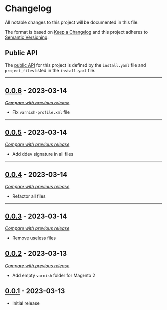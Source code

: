 
# Changelog
All notable changes to this project will be documented in this file.

The format is based on [Keep a Changelog](https://keepachangelog.com/en/) and this project adheres to [Semantic Versioning](https://semver.org/spec/v2.0.0.html).

## Public API

The [public API](https://semver.org/spec/v2.0.0.html#spec-item-1) for this project is defined by the `install.yaml`
file and `project_files` listed in the `install.yaml` file.

------


## [0.0.6](https://github.com/julienloizelet/ddev-tools/releases/tag/v0.0.6) - 2023-03-14
[_Compare with previous release_](https://github.com/julienloizelet/ddev-tools/compare/v0.0.5...v0.0.6)

- Fix `varnish-profile.xml` file

---

## [0.0.5](https://github.com/julienloizelet/ddev-tools/releases/tag/v0.0.5) - 2023-03-14
[_Compare with previous release_](https://github.com/julienloizelet/ddev-tools/compare/v0.0.4...v0.0.5)

- Add ddev signature in all files

---

## [0.0.4](https://github.com/julienloizelet/ddev-tools/releases/tag/v0.0.4) - 2023-03-14
[_Compare with previous release_](https://github.com/julienloizelet/ddev-tools/compare/v0.0.3...v0.0.4)

- Refactor all files

---

## [0.0.3](https://github.com/julienloizelet/ddev-tools/releases/tag/v0.0.3) - 2023-03-14
[_Compare with previous release_](https://github.com/julienloizelet/ddev-tools/compare/v0.0.2...v0.0.3)

- Remove useless files


## [0.0.2](https://github.com/julienloizelet/ddev-tools/releases/tag/v0.0.2) - 2023-03-13
[_Compare with previous release_](https://github.com/julienloizelet/ddev-tools/compare/v0.0.1...v0.0.2)

- Add empty `varnish` folder for Magento 2


## [0.0.1](https://github.com/julienloizelet/ddev-tools/releases/tag/v0.0.1) - 2023-03-13

- Initial release

